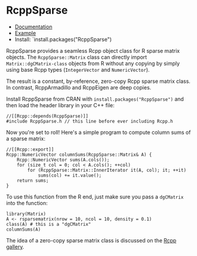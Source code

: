 # RcppSparse

- [Documentation](https://zdebruine.github.io/RcppSparse/articles/Documentation.html)
- [Example](https://github.com/zdebruine/RcppSparse/blob/main/src/example.cpp)
- Install: `install.packages("RcppSparse")

RcppSparse provides a seamless Rcpp object class for R sparse matrix objects. The `RcppSparse::Matrix` class can directly import `Matrix::dgCMatrix-class` objects from R without any copying by simply using base Rcpp types (`IntegerVector` and `NumericVector`).

The result is a constant, by-reference, zero-copy Rcpp sparse matrix class. In contrast, RcppArmadillo and RcppEigen are deep copies.

Install RcppSparse from CRAN with `install.packages("RcppSparse")` and then load the header library in your C++ file:

```{Rcpp}
//[[Rcpp::depends(RcppSparse)]]
#include RcppSparse.h // this line before ever including Rcpp.h
```

Now you're set to roll!  Here's a simple program to compute column sums of a sparse matrix:

```{Rcpp}
//[[Rcpp::export]]
Rcpp::NumericVector columnSums(RcppSparse::Matrix& A) {
    Rcpp::NumericVector sums(A.cols());
    for (size_t col = 0; col < A.cols(); ++col)
        for (RcppSparse::Matrix::InnerIterator it(A, col); it; ++it)
            sums(col) += it.value();
    return sums;
}
```

To use this function from the R end, just make sure you pass a `dgCMatrix` into the function:

```{R}
library(Matrix)
A <- rsparsematrix(nrow = 10, ncol = 10, density = 0.1)
class(A) # this is a "dgCMatrix"
columnSums(A)
```

The idea of a zero-copy sparse matrix class is discussed on the [Rcpp gallery](https://gallery.rcpp.org/articles/sparse-matrix-class/).
